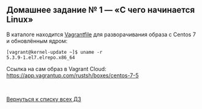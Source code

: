  ## Домашнее задание № 1 — «С чего начинается Linux»

В каталоге находится [Vagrantfile](Vagrantfile) для разворачивания образа с Centos 7 и обновлённым ядром:

```console
[vagrant@kernel-update ~]$ uname -r
5.3.9-1.el7.elrepo.x86_64
```

Ссылка на сам образ в Vagrant Cloud: https://app.vagrantup.com/rustsh/boxes/centos-7-5

<br/>

[Вернуться к списку всех ДЗ](../README.md)